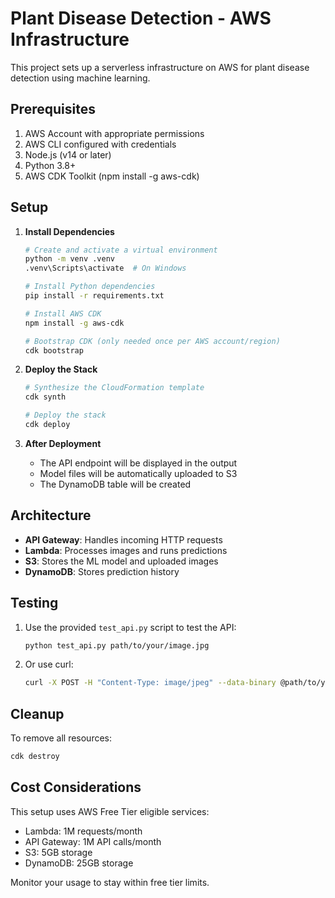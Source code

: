 # Plant Disease Detection - AWS Infrastructure

This project sets up a serverless infrastructure on AWS for plant disease detection using machine learning.

## Prerequisites

1. AWS Account with appropriate permissions
2. AWS CLI configured with credentials
3. Node.js (v14 or later)
4. Python 3.8+
5. AWS CDK Toolkit (npm install -g aws-cdk)

## Setup

1. **Install Dependencies**
   ```bash
   # Create and activate a virtual environment
   python -m venv .venv
   .venv\Scripts\activate  # On Windows
   
   # Install Python dependencies
   pip install -r requirements.txt
   
   # Install AWS CDK
   npm install -g aws-cdk
   
   # Bootstrap CDK (only needed once per AWS account/region)
   cdk bootstrap
   ```

2. **Deploy the Stack**
   ```bash
   # Synthesize the CloudFormation template
   cdk synth
   
   # Deploy the stack
   cdk deploy
   ```

3. **After Deployment**
   - The API endpoint will be displayed in the output
   - Model files will be automatically uploaded to S3
   - The DynamoDB table will be created

## Architecture

- **API Gateway**: Handles incoming HTTP requests
- **Lambda**: Processes images and runs predictions
- **S3**: Stores the ML model and uploaded images
- **DynamoDB**: Stores prediction history

## Testing

1. Use the provided `test_api.py` script to test the API:
   ```bash
   python test_api.py path/to/your/image.jpg
   ```

2. Or use curl:
   ```bash
   curl -X POST -H "Content-Type: image/jpeg" --data-binary @path/to/your/image.jpg YOUR_API_ENDPOINT/predict
   ```

## Cleanup

To remove all resources:
```bash
cdk destroy
```

## Cost Considerations

This setup uses AWS Free Tier eligible services:
- Lambda: 1M requests/month
- API Gateway: 1M API calls/month
- S3: 5GB storage
- DynamoDB: 25GB storage

Monitor your usage to stay within free tier limits.

